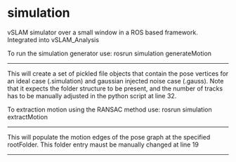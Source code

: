 # simulation
vSLAM simulator over a small window in a ROS based framework. Integrated into vSLAM_Analysis

To run the simulation generator use:
rosrun simulation generateMotion

-----------------------
This will create a set of pickled file objects that contain the pose vertices for an ideal case (.simulation) and gaussian injected noise case (.gauss).
Note that it expects the folder structure to be present, and the number of tracks has to be manually adjusted in the python script at line 32.




To extraction motion using the RANSAC method use:
rosrun simulation extractMotion

-----------------------------------
This will populate the motion edges of the pose graph at the specified rootFolder.
This folder entry maust be manually changed at line 19



------------------------
